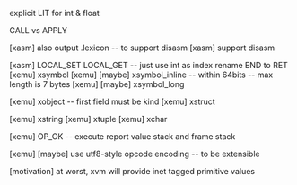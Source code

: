 explicit LIT for int & float

CALL vs APPLY

[xasm] also output .lexicon -- to support disasm
[xasm] support disasm

[xasm] LOCAL_SET LOCAL_GET -- just use int as index
rename END to RET
[xemu] xsymbol
[xemu] [maybe] xsymbol_inline -- within 64bits -- max length is 7 bytes
[xemu] [maybe] xsymbol_long

[xemu] xobject -- first field must be kind
[xemu] xstruct

[xemu] xstring
[xemu] xtuple
[xemu] xchar

[xemu] OP_OK -- execute report value stack and frame stack

[xemu] [maybe] use utf8-style opcode encoding -- to be extensible

[motivation] at worst, xvm will provide inet tagged primitive values

